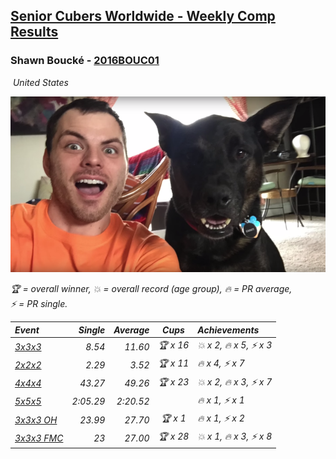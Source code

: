 <style>table {white-space: nowrap;}</style>
<link rel="stylesheet" type="text/css" href="/scw-comp/css/flags.css" />

## [Senior Cubers Worldwide - Weekly Comp Results](/scw-comp/results/)
### Shawn Boucké - [2016BOUC01](https://www.worldcubeassociation.org/persons/2016BOUC01)

<i class="flag flag-US" />&nbsp;United States

![Shawn Boucké](1471010375.png)

<span style="white-space: nowrap;">🏆 = overall winner</span>, <span style="white-space: nowrap;">💥 = overall record (age group)</span>, <span style="white-space: nowrap;">🔥 = PR average</span>, <span style="white-space: nowrap;">⚡ = PR single</span>.

| Event | Single | Average | Cups | Achievements|
| :-- | --: | --: | :--: | :-- |
| [3x3x3](333.md) | 8.54 | 11.60 | 🏆 x 16 | 💥 x 2, 🔥 x 5, ⚡ x 3 |
| [2x2x2](222.md) | 2.29 | 3.52 | 🏆 x 11 | 🔥 x 4, ⚡ x 7 |
| [4x4x4](444.md) | 43.27 | 49.26 | 🏆 x 23 | 💥 x 2, 🔥 x 3, ⚡ x 7 |
| [5x5x5](555.md) | 2:05.29 | 2:20.52 |  | 🔥 x 1, ⚡ x 1 |
| [3x3x3 OH](333oh.md) | 23.99 | 27.70 | 🏆 x 1 | 🔥 x 1, ⚡ x 2 |
| [3x3x3 FMC](333fm.md) | 23 | 27.00 | 🏆 x 28 | 💥 x 1, 🔥 x 3, ⚡ x 8 |

<!-- Global site tag (gtag.js) - Google Analytics -->
<script async src="https://www.googletagmanager.com/gtag/js?id=UA-86348435-3"></script>
<script>window.dataLayer = window.dataLayer || []; function gtag() {dataLayer.push(arguments);} gtag('js', new Date()); gtag('config', 'UA-86348435-3');</script>
